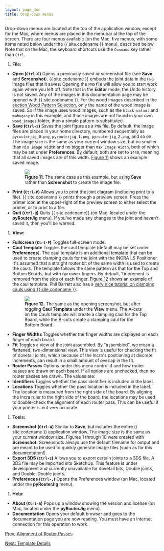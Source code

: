 ```yaml
---
layout: page_doc
title: Drop-down menus
---
```


Drop-down menus are located at the top of the application window, except for
the Mac, where menus are placed in the menubar at the top of the screen.
There are four menus available (on the Mac, five menus, with some items noted
below under the {{ site.codename }} menu), described below.
Note that on the Mac, the keyboard shortcuts use the `Command` key rather than `Ctrl`.

1. <b>File:</b>
*  <b>Open (`Ctrl-O`)</b> Opens a previously saved or screenshot file (see
   <b>Save</b> and <b>Screenshot</b>).
   {{ site.codename }} embeds the joint data in the `PNG` image files that it
   saves.  Opening the `PNG` file will allow you to start work again where you
   left off.  Note that in the <b>Editor</b> mode, the Undo history is
   not saved.   Any of the images in this documentation page may be opened with
   {{ site.codename }}.  For the wood images described in the
   <a href="{{ site.baseurl }}/wood_patterns/">section Wood Pattern Selection</a>,
   only the name of the wood image is saved.  So
   if the image uses wood images, such as the `black-walnut` and `mahogany` in
   <a data-featherlight="{{ site.baseurl }}/images/dd_screen_shot.png">this
   example</a>,  and those images are not found
   in your own `wood_images` folder, then a simple pattern is substituted.
*  <b>Save (`Ctrl-S`)</b> Saves the joint figure as a `PNG` file.  By
   default, the image files are placed in your home directory, numbered sequentially as
   `pyrouterjig_0.png`, `pyrouterjig_1.png`, `pyrouterjig_2.png`, and so on.  The
   image size is the same as your current window size, but no smaller than
   `Min Image Width` and no bigger than `Max Image Width`, both of which 
   may be set under <b>Preferences</b>.  By default, both are
   set to `1440`, meaning that all saved images are of this width.
   [Figure 11](#figure11) shows an example saved image.
   <figure class="zoomable">
   <a name="figure11">
   <img src="{{ site.baseurl }}/images/dd_fig.png">
   </a>
   <figcaption>
   <b>Figure 11.</b> The same case as
   <a data-featherlight="{{ site.baseurl }}/images/dd_screen_shot.png">this
   example</a>, but using <b>Save</b> rather than
   <b>Screenshot</b> to create the image file.
   </figcaption>
   </figure>
*  <b>Print (`Ctrl-P`)</b> Allows you to print the joint diagram (including print
   to a file). {{ site.codename }} prints through a preview screen.  Press the printer icon
   at the upper-right of the preview screen to either select the printer, or to
   print to a file.
*  <b>Quit (`Ctrl-Q`)</b> Quits {{ site.codename}} (on Mac, located under the <b>pyRouterJig</b> menu).  If you\'ve made any changes
   to the joint and haven\'t saved it, then you\'ll be warned.
1. <b>View:</b>
*  <b>Fullscreen (`Ctrl-F`)</b> Toggles full-screen mode.
*  <b>Caul Template</b> <a name="view-caul-template"></a>
   Toggles the caul template (default may be set under <b>Preferences</b>). The caul template is an
   additional template that can be used to create clamping cauls for the
   joint with the INCRA LS Positioner.  It's assumed that a straight router bit of the
   same width is used to create the cauls.  The template follows the same pattern as that for the
   Top and Bottom Boards, but with narrower fingers.  By default, 1
   increment is removed from the side of each finger. [Figure 12](#figure12)
   shows an example of the caul template.  Phil Barrett also has a [very nice
   tutorial on clamping cauls using {{ site.codename }}](http://philliplynebarrett.wix.com/philsbunker#!creating-box-joint-cauls/q2r7v).
   <figure class="zoomable">
   <a name="figure12">
   <img src="{{ site.baseurl }}/images/caul_screen_shot.png">
   </a>
   <figcaption>
   <b>Figure 12.</b> The same as 
   <a data-featherlight="{{ site.baseurl }}/images/opening_screen_shot.png">the
   opening screenshot</a>, but after toggling <b>Caul
   Template</b> under the <b>View</b> menu.  The A-cuts on the Cauls template
   will create a clamping caul for the Top Board, while the B-cuts create a
   clamping caul for the Bottom Board.
   </figcaption>
   </figure>
*  <b>Finger Widths</b> Toggles whether the finger widths are displayed on
   each finger of each board.
*  <b>Fit</b> Toggles a view of the joint assembled.  By "assembled", we mean
a flattened, two-dimensional view.  This view is useful for checking the fit
of dovetail joints, which because of the Incra's positioning at discrete
increments, can result in a small amount of overlap in the fit.
*  <b>Router Passes</b>  <a name="view-router-passes"></a>Options under this menu control if and how router
   passes are drawn on each board.  If all options are unchecked, then no router
   passes are drawn.  The values are:
  *  <b>Identifiers</b> Toggles whether the pass identifier is included in the label.
  *  <b>Locations</b> Toggles whether the pass location is included in the
     label.  The location is measured from the right side of the board.  By
     aligning the Incra ruler to the right side of the board, the locations may
     be used to double-check the alignment of each router pass.  This can be
     useful if your printer is not very accurate.
1. <b>Tools:</b>
*  <b>Screenshot (`Ctrl-W`)</b> Similar to <b>Save</b>, but includes the entire
   {{ site.codename }} application window.  The image size is the same as your
   current window size.  Figures 1 through 10 were created with
   <b>Screenshot</b>.  Screenshots always use the default filename for output and
   are meant to be used to quickly generate image files (such as for this documentation!).
*  <b>Export 3DS (`Ctrl-E`)</b> Allows you to export certain joints to a 3DS
   file.  A 3DS file may be imported into SketchUp.  This feature is under
   development and currently unavailable for dovetail bits, Double joints, and
   Double-Double joints.
*  <b>Preferences (`Ctrl-,`)</b> Opens the Preferences window (on Mac, located under the <b>pyRouterJig</b> menu).
1. <b>Help:</b>
*  <b>About (`Ctrl-A`)</b> Pops up a window showing the version and license (on Mac, located under the <b>pyRouterJig</b> menu).
*  <b>Documentation</b> Opens your default browser and goes to the
   documentation page you are now reading.  You must have an Internet connection for
   this operation to work.

<div id="textbox">
  <p class="alignleft">
    <a href="{{ site.baseurl }}/alignment/">Prev: Alignment of Router Passes</a>
  </p>
  <p class="alignright">
    <a href="{{ site.baseurl }}/template/">Next: Template Details</a>
  </p>
</div>
<div style="clear: both;"></div>
